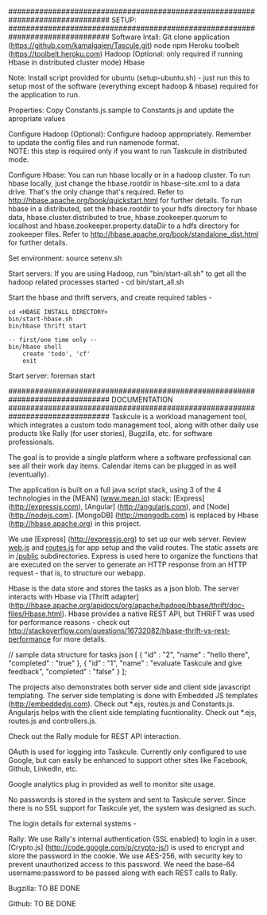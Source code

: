 ###############################################################################
SETUP:
###############################################################################
Software Intall:
Git clone application (https://github.com/kamalgajen/Tascule.git)
node
npm
Heroku toolbelt (https://toolbelt.heroku.com)
Hadoop (Optional: only required if running Hbase in distributed cluster mode)
Hbase 

Note: Install script provided for ubuntu (setup-ubuntu.sh) - just run this to setup most of the software (everything except hadoop & hbase) required for the application to run.

Properties:
Copy Constants.js.sample to Constants.js and update the apropriate values

Configure Hadoop (Optional):
Configure hadoop appropriately.  Remember to update the config files and run namenode format.  
NOTE: this step is required only if you want to run Taskcule in distributed mode.

Configure Hbase:
You can run hbase locally or in a hadoop cluster.  To run hbase locally, just change the hbase.rootdir in hbase-site.xml to a data drive.  That's the only change that's required.  Refer to http://hbase.apache.org/book/quickstart.html for further details.  To run hbase in a distributed, set the hbase.rootdir to your hdfs directory for hbase data, hbase.cluster.distributed to true, hbase.zookeeper.quorum to localhost and hbase.zookeeper.property.dataDir to a hdfs directory for zookeeper files.  Refer to http://hbase.apache.org/book/standalone_dist.html for further details.

Set environment:
source setenv.sh

Start servers:
If you are using Hadoop, run "bin/start-all.sh" to get all the hadoop related processes started - 
   cd <HADOOP INSTALL DIRECTORY>
   bin/start_all.sh

Start the hbase and thrift servers, and create required tables - 

    cd <HBASE INSTALL DIRECTORY>
    bin/start-hbase.sh
    bin/hbase thrift start

    -- first/one time only --
    bin/hbase shell
        create 'todo', 'cf'
        exit

Start server:
    foreman start


###############################################################################
DOCUMENTATION
###############################################################################
Taskcule is a workload management tool, which integrates a custom todo management tool, along with other daily use products like Rally (for user stories), Bugzilla, etc. for software professionals.

The goal is to provide a single platform where a software professional can see all their work day items.  Calendar items can be plugged in as well (eventually).

The application is built on a full java script stack, using 3 of the 4 technologies in the [MEAN] (www.mean.io) stack: [Express] (http://expressjs.com), [Angular] (http://angularjs.com), and [Node] (http://nodejs.com).  [MongoDB] (http://mongodb.com) is replaced by Hbase (http://hbase.apache.org) in this project.

We use [Express] (http://expressjs.org) to set up our web server. Review [web.js](web.js) and [routes.js](routes.js) for app setup and the valid routes. The static assets are in [/public](public/) subdirectories.  Express is used here to organize the functions that are executed on the server to generate an HTTP response from an HTTP request - that is, to structure our webapp.

Hbase is the data store and stores the tasks as a json blob.  The server interacts with Hbase via [Thrift adapter] (http://hbase.apache.org/apidocs/org/apache/hadoop/hbase/thrift/doc-files/Hbase.html).  Hbase provides a native REST API, but THRIFT was used for performance reasons - check out http://stackoverflow.com/questions/16732082/hbase-thrift-vs-rest-performance for more details.

// sample data structure for tasks json
[
    {
      "id" : "2",
      "name" : "hello there",
      "completed" : "true"
    },
    {
      "id" : "1",
      "name" : "evaluate Taskcule and give feedback",
      "completed" : "false"
    }
];


The projects also demonstrates both server side and client side javascript templating.  The server side templating is done with Embedded JS templates (http://embeddedjs.com).  Check out *.ejs, routes.js and Constants.js.  Angularjs helps with the client side templating fucntionality.  Check out *.ejs, routes.js and controllers.js.

Check out the Rally module for REST API interaction.

OAuth is used for logging into Taskcule.  Currently only configured to use Google, but can easily be enhanced to support other sites like Facebook, Github, LinkedIn, etc.

Google analytics plug in provided as well to monitor site usage.

No passwords is stored in the system and sent to Taskcule server.  Since there is no SSL support for Taskcule yet, the system was designed as such.  

The login details for external systems - 

Rally: We use Rally's internal authentication (SSL enabled) to login in a user.  [Crypto.js] (http://code.google.com/p/crypto-js/) is used to encrypt and store the password in the cookie.  We use AES-256, with security key to prevent unauthorized access to this password.  We need the base-64 username:password to be passed along with each REST calls to Rally.  

Bugzilla: TO BE DONE

Github: TO BE DONE

